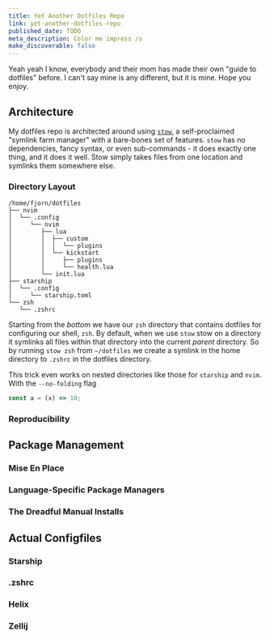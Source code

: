 ```yaml
---
title: Yet Another Dotfiles Repo
link: yet-another-dotfiles-repo
published_date: TODO
meta_description: Color me impress /s
make_discoverable: false
---
```


Yeah yeah I know, everybody and their mom has made their own "guide to dotfiles" before. I can't say mine is any different, but it is mine. Hope you enjoy.

## Architecture

My dotfiles repo is architected around using [`stow`](https://www.gnu.org/software/stow/manual/stow.html), a self-proclaimed "symlink farm manager" with a bare-bones set of features. `stow` has no dependencies, fancy syntax, or even sub-commands - it does exactly one thing, and it does it well. Stow simply takes files from one location and symlinks them somewhere else.

### Directory Layout

```
/home/fjorn/dotfiles
├── nvim
│  └── .config
│     └── nvim
│        ├── lua
│        │  ├── custom
│        │  │  └── plugins
│        │  └── kickstart
│        │     ├── plugins
│        │     └── health.lua
│        └── init.lua
├── starship
│  └── .config
│     └── starship.toml
└── zsh
   └── .zshrc
```

Starting from the _bottom_ we have our `zsh` directory that contains dotfiles for configuring our shell, `zsh`. By default, when we use `stow` stow on a directory it symlinks all files within that directory into the current _parent_ directory. So by running `stow zsh` from `~/dotfiles` we create a symlink in the home directory to `.zshrc` in the dotfiles directory.

This trick even works on nested directories like those for `starship` and `nvim`. With the `--no-folding` flag

```javascript
const a = (x) => 10;
```

### Reproducibility

## Package Management

### Mise En Place

### Language-Specific Package Managers

### The Dreadful Manual Installs

## Actual Configfiles

### Starship

### .zshrc

### Helix

### Zellij
